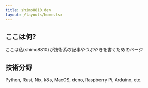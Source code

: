 ```yaml
---
title: shimo8810.dev
layout: /layouts/home.tsx
---
```


## ここは何?

ここは私(shimo8810)が技術系の記事やつぶやきを書くためのページ

## 技術分野

Python, Rust, Nix, k8s, MacOS, deno, Raspberry Pi, Arduino, etc.
